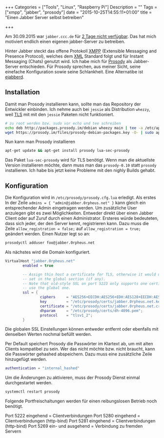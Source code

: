 +++
Categories = ["Tools", "Linux", "Raspberry Pi"]
Description = ""
Tags = ["xmpp", "jabber", "prosody"]
date = "2015-10-25T14:55:11+01:00"
title = "Einen Jabber Server selbst betreiben"

+++

Am 30.09.2015 war `jabber.ccc.de` für [2 Tage nicht verfügbar].
Das hat mich motiviert endlich einen eigenen jabber-Server zu
betreiben.

Hinter Jabber steckt das offene Protokoll [XMPP]
(Extensible Messaging and Presence Protocol), welches dem
[XML] Standard folgt und für Instant Messaging (Chats) genutzt wird.
Ich habe mich für [Prosody] als Jabber-Server entschieden. Für
Prosody sprechen, aus meiner Sicht, seine einefache Konfiguration
sowie seine Schlankheit. Eine Alternatibe ist [ejabberd].

## Installation
Damit man Prosody installieren kann, sollte man das Repository
der Entwickler einbinden. Ich nehme auch bei `jessie` als
Distribution `whezzy`, weil [TLS] mit mit den `jessie` Paketen
nicht funktioniert.

``` sh
# zu root werden bzw. sudo vor echo und tee schreiben
echo deb http://packages.prosody.im/debian wheezy main | tee -a /etc/apt/sources.list.d/prosody.list
wget https://prosody.im/files/prosody-debian-packages.key -O- | sudo apt-key add -
```
Nun kann man Prosody installieren

``` sh
apt-get update && apt-get install prosody lua-sec-prosody
```
Das Paket `lua-sec-prosody` wird für TLS benötigt. Wenn man die aktuellste Version
installieren möchte, dann muss man das `prosody-0.10` statt `prosody` installieren.
Ich habe bis jetzt keine Probleme mit den nighly Builds gehabt.


## Konfiguration

Die Konfiguration wird in `/etc/prosody/prosody.cfg.lua` erledigt. Als erstes
In der Zeile `admins = { "admin@jabber.0rpheus.net" }` kann gleich
ein entsprechender Admin eingetragen werden. Um zusätzliche User
anzulegen gibt es zwei Möglichkeiten. Entweder direkt über einen
Jabber Client oder auf Zuruf durch einen Administrator. Ersteres
würde bedeuteten, dass sich jeder, der den Server kennt,
registrieren kann. Dazu muss die Zeile `allow_registration = false;`
auf `allow_registration = true;` geändert werden. Einen Nutzer
legt so an:

``` sh
prosodyctl adduser foo@jabber.0rpheus.net
```

Als nächstes wird die Domain konfiguriert.

``` lua
VirtualHost "jabber.0rpheus.net"
        enabled = true

        -- Assign this host a certificate for TLS, otherwise it would use the one
        -- set in the global section (if any).
        -- Note that old-style SSL on port 5223 only supports one certificate, and will always
        -- use the global one.
        ssl = {
                ciphers     = "AES256+EECDH:AES256+EDH:AES128+EECDH:AES128+EDH";
                key         = "/etc/prosody/certs/jabber.0rpheus.net.key";
                certificate = "/etc/prosody/certs/jabber.0rpheus.net.crt";
                dhparam     = "/etc/prosody/certs/dh-4096.pem";
                protocol    = "tlsv1_2";
        }
```

Die globalen SSL Einstellungen können entweder entfernt oder
ebenfalls mit denselben Werten nochmal befüllt werden.

Per Default speichert Prosody die Passwörter im Klartext ab,
um mit alten Clients kompatibel zu sein. Wer das nicht möchte bzw.
nicht braucht, kann die Passwörter gehashed abspeichern.
Dazu muss eine zusätzliche Zeile hinzugefügt werden.

``` lua
authentication = "internal_hashed"
```

Um die Änderungen zu aktivieren, muss der Prosody Dienst
einmal durchgestartet werden.

```sh
systemctl restart prosody
```

Folgende Portfreischaltungen werden für einen reibungslosen Betrieb noch benötigt.

Port 5222 eingehend = Clientverbindungen
Port 5280 eingehend = Clientverbindungen (http-bind)
Port 5281 eingehend = Clientverbindungen (http-bind)
Port 5269 ein- und ausgehend = Verbindung zu fremden Servern


[2 Tage nicht verfügbar]: https://ccc.de/de/updates/2015/jabbercccde
[XMPP]: https://de.wikipedia.org/wiki/Extensible_Messaging_and_Presence_Protocol
[XML]: https://de.wikipedia.org/wiki/Extensible_Markup_Language
[Prosody]: http://prosody.im/
[ejabberd]: https://www.ejabberd.im/
[TLS]: https://de.wikipedia.org/wiki/Transport_Layer_Security
